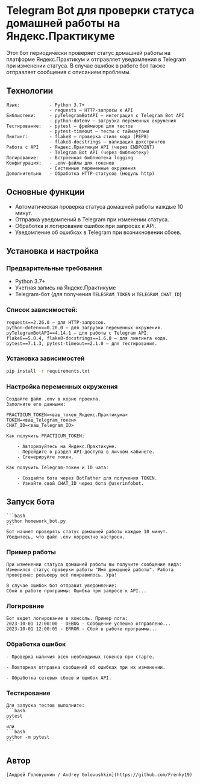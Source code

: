 # Telegram Bot для проверки статуса домашней работы на Яндекс.Практикуме

Этот бот периодически проверяет статус домашней работы на платформе Яндекс.Практикум и отправляет уведомления в Telegram при изменении статуса. В случае ошибок в работе бот также отправляет сообщения с описанием проблемы.

## Технологии
    Язык:	        - Python 3.7+
    	            - requests — HTTP-запросы к API
    Библиотеки:     - pyTelegramBotAPI — интеграция с Telegram Bot API
                    - python-dotenv — загрузка переменных окружения
    Тестирование:	- pytest — фреймворк для тестов
                    - pytest-timeout — тесты с таймаутами
    Линтинг:	    - flake8 — проверка стиля кода (PEP8)
                    - flake8-docstrings — валидация докстрингов
    Работа с API	- Яндекс.Практикум API (через ENDPOINT)
                    - Telegram Bot API (через библиотеку)
    Логирование:	- Встроенная библиотека logging
    Конфигурация:	- .env-файлы для токенов
                    - Системные переменные окружения
    Дополнительно	- Обработка HTTP-статусов (модуль http)

## Основные функции

- Автоматическая проверка статуса домашней работы каждые 10 минут.
- Отправка уведомлений в Telegram при изменении статуса.
- Обработка и логирование ошибок при запросах к API.
- Уведомление об ошибках в Telegram при возникновении сбоев.

## Установка и настройка

### Предварительные требования

- Python 3.7+
- Учетная запись на Яндекс.Практикуме
- Telegram-бот (для получения `TELEGRAM_TOKEN` и `TELEGRAM_CHAT_ID`)

### Список зависимостей:

    requests==2.26.0 — для HTTP-запросов.
    python-dotenv==0.20.0 — для загрузки переменных окружения.
    pyTelegramBotAPI==4.14.1 — для работы с Telegram API.
    flake8==5.0.4, flake8-docstrings==1.6.0 — для линтинга кода.
    pytest==7.1.3, pytest-timeout==2.1.0 — для тестирования.

### Установка зависимостей

```bash
pip install -r requirements.txt
```

### Настройка переменных окружения

    Создайте файл .env в корне проекта.
    Заполните его данными:

```env
PRACTICUM_TOKEN=<ваш_токен_Яндекс.Практикума>
TOKEN=<ваш_Telegram_токен>
CHAT_ID=<ваш_Telegram_ID>
```

    Как получить PRACTICUM_TOKEN:

        - Авторизуйтесь на Яндекс.Практикуме.
        - Перейдите в раздел API-доступа в личном кабинете.
        - Сгенерируйте токен.

    Как получить Telegram-токен и ID чата:

        - Создайте бота через BotFather для получения TOKEN.
        - Узнайте свой CHAT_ID через бота @userinfobot.

## Запуск бота

    ```bash
    python homework_bot.py
    ```
    Бот начнет проверять статус домашней работы каждые 10 минут. Убедитесь, что файл .env корректно настроен.

### Пример работы

    При изменении статуса домашней работы вы получите сообщение вида:
    Изменился статус проверки работы "Имя домашней работы". Работа проверена: ревьюеру всё понравилось. Ура!

    В случае ошибок бот отправит уведомление:
    Сбой в работе программы: Ошибка при запросе к API...

### Логировние

    Бот ведет логирование в консоль. Пример лога:
    2023-10-01 12:00:00 - DEBUG - Сообщение успешно отправлено...
    2023-10-01 12:00:05 - ERROR - Сбой в работе программы...

### Обработка ошибок

    - Проверка наличия всех необходимых токенов при старте.

    - Повторная отправка сообщений об ошибках при их изменении.

    - Обработка сетевых сбоев и ошибок API.

### Тестирование

    Для запуска тестов выполните:
    ```bash
    pytest
    ```
    или
    ```bash
    python -m pytest
    ```

## Автор  
    [Андрей Головушкин / Andrey Golovushkin](https://github.com/Frenky19)